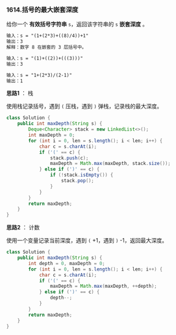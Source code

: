 ### 1614.括号的最大嵌套深度

给你一个 **有效括号字符串** `s`，返回该字符串的 `s` **嵌套深度** 。

``` markdown
输入：s = "(1+(2*3)+((8)/4))+1"
输出：3
解释：数字 8 在嵌套的 3 层括号中。

输入：s = "(1)+((2))+(((3)))"
输出：3

输入：s = "1+(2*3)/(2-1)"
输出：1
```



**思路1** ： 栈

使用栈记录括号，遇到 `(` 压栈，遇到 `)` 弹栈，记录栈的最大深度。

``` java
class Solution {
    public int maxDepth(String s) {
        Deque<Character> stack = new LinkedList<>();
        int maxDepth = 0;
        for (int i = 0, len = s.length(); i < len; i++) {
            char c = s.charAt(i);
            if ('(' == c) {
                stack.push(c);
                maxDepth = Math.max(maxDepth, stack.size());
            } else if (')' == c) {
                if (!stack.isEmpty()) {
                    stack.pop();
                }
            }
        }
        return maxDepth;
    }
}
```



**思路2** ： 计数

使用一个变量记录当前深度，遇到 `(` +1，遇到 `)` -1，返回最大深度。

``` java
class Solution {
    public int maxDepth(String s) {
        int depth = 0, maxDepth = 0;
        for (int i = 0, len = s.length(); i < len; i++) {
            char c = s.charAt(i);
            if ('(' == c) {
                maxDepth = Math.max(maxDepth, ++depth);
            } else if (')' == c) {
                depth--;
            }
        }
        return maxDepth;
    }
}
```

